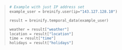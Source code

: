 > ```python
> # Example with just IP address set 
> example_user = breinify.user(ip="143.127.128.10")
> 
> result = breinify.temporal_data(example_user)
> 
> weather = result["weather"]
> location = result["location"]
> time = result["time"]
> holidays = result["holidays"]
> ```
